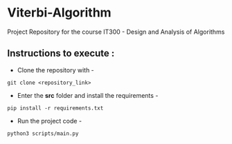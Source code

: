 # Viterbi-Algorithm

Project Repository for the course IT300 - Design and Analysis of Algorithms

## Instructions to execute : 

- Clone the repository with  - 
```
git clone <repository_link>
```  
- Enter the **src** folder and install the requirements - 
```
pip install -r requirements.txt
```
- Run the project code - 
```
python3 scripts/main.py
